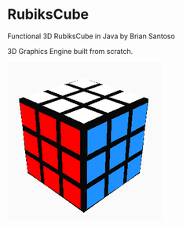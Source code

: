 # RubiksCube
Functional 3D RubiksCube in Java by Brian Santoso

3D Graphics Engine built from scratch.

![alt tag](https://github.com/BrianSantoso/images/blob/master/cube/rk.PNG)
